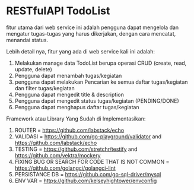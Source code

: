 # RESTfulAPI TodoList

fitur utama dari web service ini adalah pengguna dapat mengelola dan mengatur tugas-tugas yang harus dikerjakan, dengan cara mencatat, menandai status.

Lebih detail nya, fitur yang ada di web service kali ini adalah:
1. Melakukan manage data TodoList berupa operasi CRUD (create, read, update, delete)
2. Pengguna dapat menambah tugas/kegiatan
3. pengguna dapat melakukan Pencarian ke semua daftar tugas/kegiatan dan filter tugas/kegiatan
4. Pengguna dapat mengedit title & description
5. Pengguna dapat mengedit status tugas/kegiatan (PENDING/DONE)
6. Pengguna dapat menghapus daftar tugas/kegiatan

Framework atau Library Yang Sudah di Implementasikan:
1. ROUTER = https://github.com/labstack/echo
2. VALIDASI = https://github.com/go-playground/validator and https://github.com/labstack/echo
3. TESTING = https://github.com/stretchr/testify and https://github.com/vektra/mockery
4. FIXING BUG OR SEARCH FOR CODE THAT IS NOT COMMON = https://github.com/golangci/golangci-lint
5. PERSISTANCE DB = https://github.com/go-sql-driver/mysql
6. ENV VAR = https://github.com/kelseyhightower/envconfig

